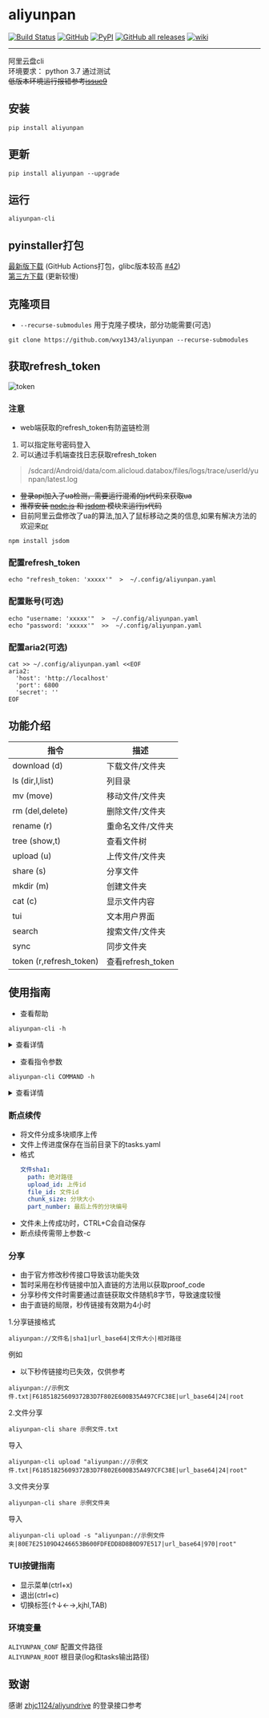 # aliyunpan

[![Build Status](https://github.com/wxy1343/aliyunpan/workflows/CI/badge.svg)](https://github.com/wxy1343/aliyunpan/actions)
[![GitHub](https://img.shields.io/github/license/wxy1343/aliyunpan)](https://github.com/wxy1343/aliyunpan/blob/main/LICENSE)
[![PyPI](https://img.shields.io/pypi/v/aliyunpan)](https://pypi.org/project/aliyunpan/)
[![GitHub all releases](https://img.shields.io/github/downloads/wxy1343/aliyunpan/total)](https://github.com/wxy1343/aliyunpan/releases/latest/)
[![wiki](https://img.shields.io/badge/-wiki-ff69b4)](https://github.com/wxy1343/aliyunpan/wiki)

---

阿里云盘cli  
环境要求： python 3.7 通过测试  
~~低版本环境运行报错参考~~[~~issue9~~](https://github.com/wxy1343/aliyunpan/issues/9)

## 安装

```shell
pip install aliyunpan
```

## 更新

```shell
pip install aliyunpan --upgrade
```

## 运行

```shell
aliyunpan-cli
```

## pyinstaller打包

[最新版下载](https://github.com/wxy1343/aliyunpan/releases/latest) (GitHub
Actions打包，glibc版本较高 [#42](https://github.com/wxy1343/aliyunpan/issues/42))  
[第三方下载](https://media.cooluc.com/source/aliyunDrive-cli) (更新较慢)

## 克隆项目

* `--recurse-submodules` 用于克隆子模块，部分功能需要(可选)

```shell
git clone https://github.com/wxy1343/aliyunpan --recurse-submodules
```

## 获取refresh_token

![token](https://github.com/wxy1343/aliyunpan/raw/main/token.png)

### 注意

* web端获取的refresh_token有防盗链检测

1. 可以指定账号密码登入
2. 可以通过手机端查找日志获取refresh_token

> /sdcard/Android/data/com.alicloud.databox/files/logs/trace/userId/yunpan/latest.log

* ~~登录api加入了ua检测，需要运行混淆的js代码来获取ua~~
* ~~推荐安装 [node.js](https://nodejs.org) 和 [jsdom](https://github.com/jsdom/jsdom) 模块来运行js代码~~
* 目前阿里云盘修改了ua的算法,加入了鼠标移动之类的信息,如果有解决方法的欢迎来[pr](https://github.com/wxy1343/aliyunpan/pulls)

```shell
npm install jsdom
```

### 配置refresh_token

```shell
echo "refresh_token: 'xxxxx'"  >  ~/.config/aliyunpan.yaml
```

### 配置账号(可选)

```shell
echo "username: 'xxxxx'"  >  ~/.config/aliyunpan.yaml
echo "password: 'xxxxx'"  >>  ~/.config/aliyunpan.yaml
```

### 配置aria2(可选)

```shell
cat >> ~/.config/aliyunpan.yaml <<EOF
aria2:
  'host': 'http://localhost'
  'port': 6800
  'secret': ''
EOF
```

## 功能介绍

|指令                    |描述                           |
|-----------------------|------------------------------|
|download (d)           |下载文件/文件夹                  |
|ls (dir,l,list)        |列目录                         |
|mv (move)              |移动文件/文件夹                  |
|rm (del,delete)        |删除文件/文件夹                  |
|rename (r)             |重命名文件/文件夹                |
|tree (show,t)          |查看文件树                      |
|upload (u)             |上传文件/文件夹                  |
|share (s)              |分享文件                        |
|mkdir (m)              |创建文件夹                      |
|cat (c)                |显示文件内容                    |
|tui                    |文本用户界面                    |
|search                 |搜索文件/文件夹                 |
|sync                   |同步文件夹                     |
|token (r,refresh_token)|查看refresh_token             |

## 使用指南

* 查看帮助

```shell
aliyunpan-cli -h
```

<details>
    <summary>查看详情</summary>
    <table>
        <tbody>
            <tr>
                <td>参数</td>
                <td>描述</td>
            </tr>
            <tr>
                <td>-h, --help</td>
                <td>查看帮助</td>
            </tr>
            <tr>
                <td>--version</td>
                <td>查看版本</td>
            </tr>
            <tr>
                <td>-c, --config-file</td>
                <td>指定配置文件</td>
            </tr>
            <tr>
                <td>-t, --refresh-token</td>
                <td>指定REFRESH_TOKEN</td>
            </tr>
            <tr>
                <td>-u, --username</td>
                <td>指定账号</td>
            </tr>
            <tr>
                <td>-p, --password</td>
                <td>指定密码</td>
            </tr>
            <tr>
                <td>-d, --depth</td>
                <td>文件递归深度</td>
            </tr>
            <tr>
                <td>-T, --timeout</td>
                <td>请求超时时间(秒)</td>
            </tr>
            <tr>
                <td>-id, --drive-id</td>
                <td>指定drive_id</td>
            </tr>
            <tr>
                <td>-a, --album</td>
                <td>是否访问相册</td>
            </tr>
            <tr>
                <td>-s, --share-id</td>
                <td>指定分享id</td>
            </tr>
            <tr>
                <td>-sp, --share-pwd</td>
                <td>指定分享密码</td>
            </tr>
            <tr>
                <td>-f, --filter-file</td>
                <td>过滤文件(多个)</td>
            </tr>
            <tr>
                <td>-w, --whitelist</td>
                <td>使用白名单过滤文件</td>
            </tr>
            <tr>
                <td>-m, --match</td>
                <td>指定使用正则匹配文件</td>
            </tr>
        </tbody>
    </table>
</details>

* 查看指令参数

```shell
aliyunpan-cli COMMAND -h
```

<details>
    <summary>查看详情</summary>
    <table>
        <tbody>
            <tr>
                <td>指令</td>
                <td>参数</td>
                <td>描述</td>
            </tr>
            <tr>
                <td>download</td>
                <td>-p, --file</td>
                <td>选择文件(多个)</td>
            </tr>
            <tr>
                <td>download</td>
                <td>-s, --share</td>
                <td>指定分享的序列文件</td>
            </tr>
            <tr>
                <td>download</td>
                <td>-cs, --chunk-size</td>
                <td>分块大小(字节)</td>
            </tr> 
            <tr>
                <td>download</td>
                <td>-a, --aria2</td>
                <td>发送到aria2</td>
            </tr> 
            <tr>
                <td>ls,search</td>
                <td>-l</td>
                <td>查看详情</td>
            </tr>        
            <tr>
                <td>share</td>
                <td>-p, --file</td>
                <td>指定文件(多个)</td>
            </tr> 
            <tr>
                <td>share</td>
                <td>-f, --file-id</td>
                <td>指定file_id(多个)</td>
            </tr>        
            <tr>
                <td>share</td>
                <td>-t, --expire-sec</td>
                <td>分享过期时间(秒)，默认最大14400</td>
            </tr>
            <tr>
                <td>share</td>
                <td>-l, --share-link</td>
                <td>输出分享链接</td>
            </tr>        
            <tr>
                <td>share</td>
                <td>-d, --download-link</td>
                <td>输出下载链接</td>
            </tr>        
            <tr>
                <td>share</td>
                <td>-s, --save</td>
                <td>保存序列文件到云盘和本地</td>
            </tr>        
            <tr>
                <td>share</td>
                <td>-S, --share-official</td>
                <td>官方分享功能(需要账号支持)</td>
            </tr>         
            <tr>
                <td>upload</td>
                <td>-p, --file</td>
                <td>选择文件(多个)</td>
            </tr>        
            <tr>
                <td>upload,sync</td>
                <td>-t, --time-out</td>
                <td>分块上传超时时间(秒)</td>
            </tr>        
            <tr>
                <td>upload,sync</td>
                <td>-r, --retry</td>
                <td>上传失败重试次数</td>
            </tr>        
            <tr>
                <td>upload</td>
                <td>-f, --force</td>
                <td>强制覆盖文件</td>
            </tr>
            <tr>
                <td>upload</td>
                <td>-s, --share</td>
                <td>指定分享的序列文件</td>
            </tr> 
            <tr>
                <td>upload,sync</td>
                <td>-cs, --chunk-size</td>
                <td>分块大小(字节)</td>
            </tr> 
            <tr>
                <td>upload</td>
                <td>-c</td>
                <td>断点续传</td>
            </tr>        
            <tr>
                <td>cat</td>
                <td>-e, --encoding</td>
                <td>文件编码</td>
            </tr>        
            <tr>
                <td>sync</td>
                <td>-st, --sync-time</td>
                <td>同步间隔时间</td>
            </tr>        
            <tr>
                <td>sync</td>
                <td>--no-delete, -n</td>
                <td>不删除(云盘/本地)文件(默认)</td>
            </tr>        
            <tr>
                <td>sync</td>
                <td>-d, --delete</td>
                <td>允许删除(云盘/本地)文件</td>
            </tr>         
            <tr>
                <td>sync</td>
                <td>-l, --local</td>
                <td>同步云盘文件到本地</td>
            </tr>        
            <tr>
                <td>token</td>
                <td>--refresh, -r</td>
                <td>刷新配置文件token</td>
            </tr>        
            <tr>
                <td>token</td>
                <td>--refresh-time, -t</td>
                <td>自动刷新token间隔时间(秒)</td>
            </tr>        
            <tr>
                <td>token</td>
                <td>--change, -c</td>
                <td>设置新的refresh_token</td>
            </tr>
        </tbody>
    </table>
</details>

### 断点续传

* 将文件分成多块顺序上传
* 文件上传进度保存在当前目录下的tasks.yaml
* 格式
  ```yaml
  文件sha1:
    path: 绝对路径
    upload_id: 上传id
    file_id: 文件id
    chunk_size: 分块大小
    part_number: 最后上传的分块编号
  ```
* 文件未上传成功时，CTRL+C会自动保存
* 断点续传需带上参数-c

### 分享

* 由于官方修改秒传接口导致该功能失效
* 暂时采用在秒传链接中加入直链的方法用以获取proof_code
* 分享秒传文件时需要通过直链获取文件随机8字节，导致速度较慢
* 由于直链的局限，秒传链接有效期为4小时

1.分享链接格式

```
aliyunpan://文件名|sha1|url_base64|文件大小|相对路径
```

例如

* 以下秒传链接均已失效，仅供参考

```
aliyunpan://示例文件.txt|F61851825609372B3D7F802E600B35A497CFC38E|url_base64|24|root
```

2.文件分享

```shell
aliyunpan-cli share 示例文件.txt 
```

导入

```shell
aliyunpan-cli upload "aliyunpan://示例文件.txt|F61851825609372B3D7F802E600B35A497CFC38E|url_base64|24|root"
```

3.文件夹分享

```shell
aliyunpan-cli share 示例文件夹
```

导入

```shell
aliyunpan-cli upload -s "aliyunpan://示例文件夹|80E7E25109D4246653B600FDFEDD8D8B0D97E517|url_base64|970|root"
```

### TUI按键指南

* 显示菜单(ctrl+x)
* 退出(ctrl+c)
* 切换标签(↑↓←→,kjhl,TAB)

### 环境变量

```ALIYUNPAN_CONF``` 配置文件路径  
```ALIYUNPAN_ROOT``` 根目录(log和tasks输出路径)

## 致谢

感谢 [zhjc1124/aliyundrive](https://github.com/zhjc1124/aliyundrive) 的登录接口参考
